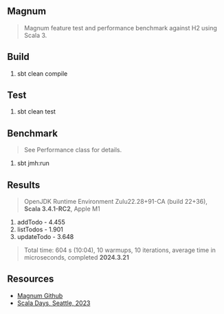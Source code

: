 Magnum
------
>Magnum feature test and performance benchmark against H2 using Scala 3.

Build
-----
1. sbt clean compile

Test
----
1. sbt clean test

Benchmark
---------
>See Performance class for details.
1. sbt jmh:run

Results
-------
>OpenJDK Runtime Environment Zulu22.28+91-CA (build 22+36), **Scala 3.4.1-RC2**, Apple M1
1. addTodo - 4.455
2. listTodos - 1.901
3. updateTodo - 3.648
>Total time: 604 s (10:04), 10 warmups, 10 iterations, average time in microseconds, completed **2024.3.21**

Resources
---------
* [Magnum Github](https://github.com/AugustNagro/magnum)
* [Scala Days, Seattle, 2023](https://www.youtube.com/watch?v=iKNRS5b1zAY)